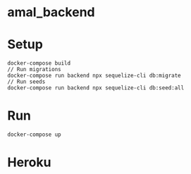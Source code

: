 # amal_backend

# Setup
```
docker-compose build
// Run migrations
docker-compose run backend npx sequelize-cli db:migrate
// Run seeds
docker-compose run backend npx sequelize-cli db:seed:all
```

# Run
```
docker-compose up
```

# Heroku